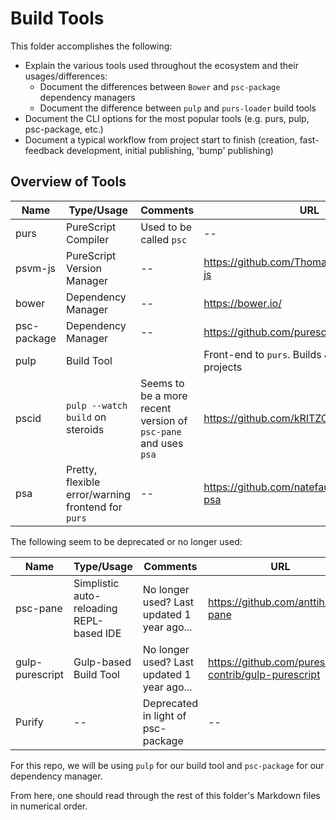 # Build Tools

This folder accomplishes the following:

- Explain the various tools used throughout the ecosystem and their usages/differences:
    - Document the differences between `Bower` and `psc-package` dependency managers
    - Document the difference between `pulp` and `purs-loader` build tools
- Document the CLI options for the most popular tools (e.g. purs, pulp, psc-package, etc.)
- Document a typical workflow from project start to finish (creation, fast-feedback development, initial publishing, 'bump' publishing)

## Overview of Tools

| Name | Type/Usage | Comments | URL |
| - | - | - | - |
| purs | PureScript Compiler | Used to be called `psc` | -- |
| psvm-js | PureScript Version Manager | -- | https://github.com/ThomasCrevoisier/psvm-js
| bower | Dependency Manager | -- | https://bower.io/ |
| psc-package | Dependency Manager | -- | https://github.com/purescript/psc-package |
| pulp | Build Tool | | Front-end to `purs`. Builds & publishes projects | https://github.com/purescript-contrib/pulp |
| pscid | `pulp --watch build` on steroids | Seems to be a more recent version of `psc-pane` and uses `psa` | https://github.com/kRITZCREEK/pscid
| psa | Pretty, flexible error/warning frontend for `purs` | -- | https://github.com/natefaubion/purescript-psa

The following seem to be deprecated or no longer used:

| Name | Type/Usage | Comments | URL |
| - | - | - | - |
| psc-pane | Simplistic auto-reloading REPL-based IDE | No longer used? Last updated 1 year ago... | https://github.com/anttih/psc-pane
| gulp-purescript | Gulp-based Build Tool | No longer used? Last updated 1 year ago... | https://github.com/purescript-contrib/gulp-purescript |
| Purify | -- | Deprecated in light of psc-package | -- |

For this repo, we will be using `pulp` for our build tool and `psc-package` for our dependency manager.

From here, one should read through the rest of this folder's Markdown files in numerical order.
